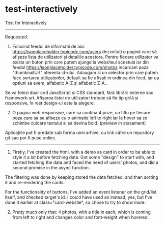 # test-interactively
Test for Interactively

<hr>

Requested:

1. Folosind feedul de informatii de aici https://jsonplaceholder.typicode.com/users dezvoltați o pagină care să afișeze lista de utilizatori și detaliile acestora. Pentru fiecare utilizator va exista un buton prin care putem ajunge la websiteul acestuia iar din feedul https://jsonplaceholder.typicode.com/photos incarcam poza "thumbnailUrl" aferenta id-ului.
Adaugam si un selector prin care putem face sortarea utilizatorilor, default sa fie afisati in ordinea din feed, iar ca optiuni sa avem, alfabetic A-Z și alfabetic Z-A..

Se va folosi doar cod JavaScript și CSS standard, fără librării externe sau framework-uri. Afișarea listei de utilizatori trebuie să fie tip grilă și responsive, în rest design-ul este la alegere.

2. O pagina web responsive, care sa contina 4 poze, un titlu pe fiecare poza care sa se afiseze cu o animatie left to right iar la hover sa se schimbe culoare textului si sa devina bold. (preview in atasament)

Aplicațiile pot fi predate sub forma unei arhive, cu link către un repository git sau pot fi puse online.

<hr>

1. Firstly, I've created the html, with a demo as card in order to be able to style it a bit before fetching data.
Got some "design" to start with, and started fetching the data and faced the need of users' photos, and did a second promise in the async function.
        
The filtering was done by keeping stored the data fetched, and then sorting it and re-rendering the cards.
        
For the functionality of buttons, I've added an event listener on the grid/list itself, and checked target's id.
I could have used an <a> instead, yes, but I've done it earlier at class="card-website", so chose to try to show more.
        
2. Pretty much only that: 4 photos, with a title in each, which is coming from left to right and changes color and font-weight when hovered.
